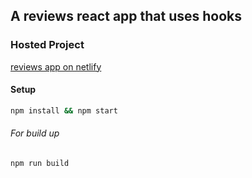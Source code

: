## A reviews react app that uses hooks

### Hosted Project

[reviews app on netlify](https://explore-towns-bybulega.netlify.app/)

#### Setup

```bash
npm install && npm start
```
###### For build up
```bash
npm run build
```

